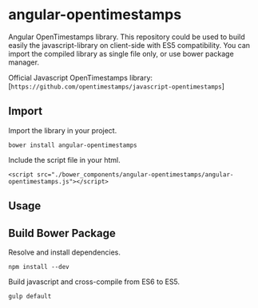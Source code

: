 # angular-opentimestamps

Angular OpenTimestamps library.
This repository could be used to build easily the javascript-library on client-side with ES5 compatibility.
You can import the compiled library as single file only, or use bower package manager.

Official Javascript OpenTimestamps library:
[`https://github.com/opentimestamps/javascript-opentimestamps`]

## Import
Import the library in your project.
```
bower install angular-opentimestamps
```
Include the script file in your html.
```
<script src="./bower_components/angular-opentimestamps/angular-opentimestamps.js"></script>
```

## Usage



## Build Bower Package
Resolve and install dependencies.
```
npm install --dev
```
Build javascript and cross-compile from ES6 to ES5.
```
gulp default
```